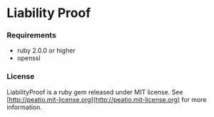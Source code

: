 Liability Proof
===============

### Requirements ###

* ruby 2.0.0 or higher
* openssl

### License ###

LiabilityProof is a ruby gem released under MIT license. See [http://peatio.mit-license.org](http://peatio.mit-license.org) for more information.
